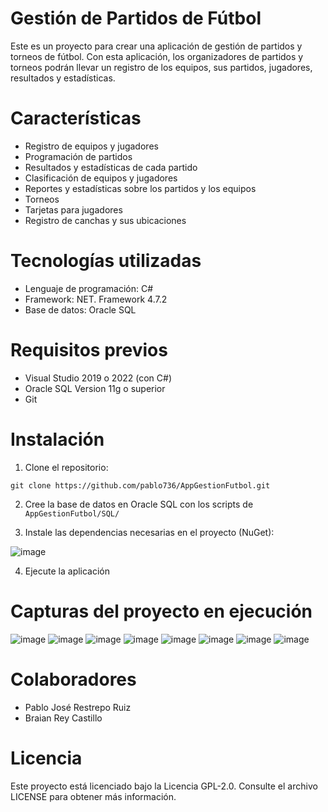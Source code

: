 # Gestión de Partidos de Fútbol
Este es un proyecto para crear una aplicación de gestión de partidos y torneos de fútbol. Con esta aplicación, los organizadores de partidos y torneos podrán llevar un registro de los equipos, sus partidos, jugadores, resultados y estadísticas.

# Características
* Registro de equipos y jugadores
* Programación de partidos
* Resultados y estadísticas de cada partido
* Clasificación de equipos y jugadores
* Reportes y estadísticas sobre los partidos y los equipos
* Torneos
* Tarjetas para jugadores
* Registro de canchas y sus ubicaciones

# Tecnologías utilizadas
* Lenguaje de programación: C#
* Framework: NET. Framework 4.7.2
* Base de datos: Oracle SQL

# Requisitos previos
* Visual Studio 2019 o 2022 (con C#)
* Oracle SQL Version 11g o superior
* Git

# Instalación
1. Clone el repositorio:
```
git clone https://github.com/pablo736/AppGestionFutbol.git
```
2. Cree la base de datos en Oracle SQL con los scripts de `AppGestionFutbol/SQL/`

3. Instale las dependencias necesarias en el proyecto (NuGet):

![image](https://user-images.githubusercontent.com/67757313/216800212-122a98bc-b220-4609-8882-76ad9c616bf1.png)

4. Ejecute la aplicación

# Capturas del proyecto en ejecución

![image](https://user-images.githubusercontent.com/67757313/216800360-37582aa9-d6dd-4c40-9534-7547d15c0a25.png)
![image](https://user-images.githubusercontent.com/67757313/216800367-091cad52-829a-4d28-99e3-89be9279e3d8.png)
![image](https://user-images.githubusercontent.com/67757313/216800371-a6e56087-be91-4b39-ae1d-af6280337f5e.png)
![image](https://user-images.githubusercontent.com/67757313/216800377-450cbd3a-6501-469d-a7d8-bd1d1ee37f55.png)
![image](https://user-images.githubusercontent.com/67757313/216800381-eda4e2a2-e733-4b7f-ba5c-2c83f7847ee7.png)
![image](https://user-images.githubusercontent.com/67757313/216800388-32195e19-3275-4cec-a767-a90e8b15ebe3.png)
![image](https://user-images.githubusercontent.com/67757313/216800397-04caa68c-abd2-4bb6-b6ac-04b4aeecc987.png)
![image](https://user-images.githubusercontent.com/67757313/216800408-fb48bb33-30e6-4cef-b700-9491022ffc11.png)


# Colaboradores

* Pablo José Restrepo Ruiz
* Braian Rey Castillo

# Licencia
Este proyecto está licenciado bajo la Licencia GPL-2.0. Consulte el archivo LICENSE para obtener más información.
